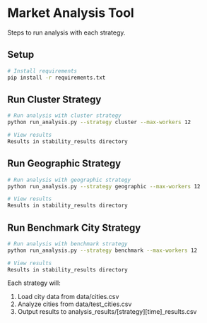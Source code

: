 # Market Analysis Tool

Steps to run analysis with each strategy.

## Setup
```bash
# Install requirements
pip install -r requirements.txt
```

## Run Cluster Strategy
```bash
# Run analysis with cluster strategy
python run_analysis.py --strategy cluster --max-workers 12

# View results
Results in stability_results directory
```

## Run Geographic Strategy
```bash
# Run analysis with geographic strategy
python run_analysis.py --strategy geographic --max-workers 12

# View results
Results in stability_results directory
```

## Run Benchmark City Strategy
```bash
# Run analysis with benchmark strategy
python run_analysis.py --strategy benchmark --max-workers 12

# View results
Results in stability_results directory
```

Each strategy will:
1. Load city data from data/cities.csv
2. Analyze cities from data/test_cities.csv
3. Output results to analysis_results/[strategy][time]_results.csv
